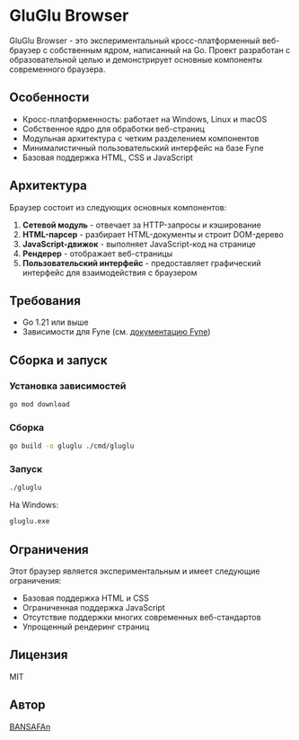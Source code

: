 # GluGlu Browser

GluGlu Browser - это экспериментальный кросс-платформенный веб-браузер с собственным ядром, написанный на Go. Проект разработан с образовательной целью и демонстрирует основные компоненты современного браузера.

## Особенности

- Кросс-платформенность: работает на Windows, Linux и macOS
- Собственное ядро для обработки веб-страниц
- Модульная архитектура с четким разделением компонентов
- Минималистичный пользовательский интерфейс на базе Fyne
- Базовая поддержка HTML, CSS и JavaScript

## Архитектура

Браузер состоит из следующих основных компонентов:

1. **Сетевой модуль** - отвечает за HTTP-запросы и кэширование
2. **HTML-парсер** - разбирает HTML-документы и строит DOM-дерево
3. **JavaScript-движок** - выполняет JavaScript-код на странице
4. **Рендерер** - отображает веб-страницы
5. **Пользовательский интерфейс** - предоставляет графический интерфейс для взаимодействия с браузером

## Требования

- Go 1.21 или выше
- Зависимости для Fyne (см. [документацию Fyne](https://developer.fyne.io/started/))

## Сборка и запуск

### Установка зависимостей

```bash
go mod download
```

### Сборка

```bash
go build -o gluglu ./cmd/gluglu
```

### Запуск

```bash
./gluglu
```

На Windows:

```bash
gluglu.exe
```

## Ограничения

Этот браузер является экспериментальным и имеет следующие ограничения:

- Базовая поддержка HTML и CSS
- Ограниченная поддержка JavaScript
- Отсутствие поддержки многих современных веб-стандартов
- Упрощенный рендеринг страниц

## Лицензия

MIT

## Автор

[BANSAFAn](https://github.com/BANSAFAn)